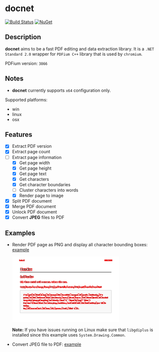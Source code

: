 # docnet

[![Build Status](https://travis-ci.org/GowenGit/docnet.svg?branch=master)](https://travis-ci.org/GowenGit/docnet)
[![NuGet](https://img.shields.io/nuget/v/Docnet.Core.svg)](https://www.nuget.org/packages/Docnet.Core)

## Description

**docnet** aims to be a fast PDF editing and data extraction library. It is a `.NET Standard 2.0` wrapper for `PDFium C++` library that is used by `chromium`.

PDFium version: `3866`

## Notes

* **docnet** currently supports `x64` configuration only.

Supported platforms:

- win
- linux
- osx

## Features

- [x] Extract PDF version
- [x] Extract page count
- [ ] Extract page information
   - [x] Get page width
   - [x] Get page height
   - [x] Get page text
   - [x] Get characters
   - [x] Get character boundaries
   - [ ] Cluster characters into words
   - [x] Render page to image
- [x] Split PDF document
- [x] Merge PDF document
- [x] Unlock PDF document
- [x] Convert **JPEG** files to PDF

## Examples

* Render PDF page as PNG and display all character bounding boxes: [example](examples/pdf-to-image/PdfToImage/Program.cs)

   ![Render PDF page example](assets/demo_thumb_0.png)

    **Note:** If you have issues running on Linux make sure that `libgdiplus` is installed since this example uses `System.Drawing.Common`.

* Convert JPEG file to PDF: [example](examples/image-to-pdf/ImageToPdf/Program.cs)
